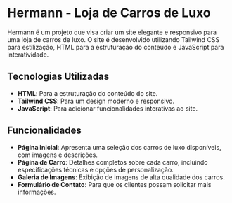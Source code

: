 # Hermann - Loja de Carros de Luxo

Hermann é um projeto que visa criar um site elegante e responsivo para uma loja de carros de luxo. O site é desenvolvido utilizando Tailwind CSS para estilização, HTML para a estruturação do conteúdo e JavaScript para interatividade.

## Tecnologias Utilizadas

- **HTML**: Para a estruturação do conteúdo do site.
- **Tailwind CSS**: Para um design moderno e responsivo.
- **JavaScript**: Para adicionar funcionalidades interativas ao site.

## Funcionalidades

- **Página Inicial**: Apresenta uma seleção dos carros de luxo disponíveis, com imagens e descrições.
- **Página de Carro**: Detalhes completos sobre cada carro, incluindo especificações técnicas e opções de personalização.
- **Galeria de Imagens**: Exibição de imagens de alta qualidade dos carros.
- **Formulário de Contato**: Para que os clientes possam solicitar mais informações.

